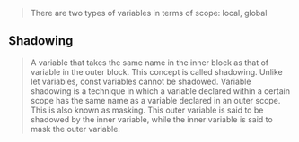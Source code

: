 > There are two types of variables in terms of scope: local, global


## Shadowing

> A variable that takes the same name in the inner block as that of variable in the outer block. This concept is called shadowing.
> Unlike let variables, const variables cannot be shadowed.
> Variable shadowing is a technique in which a variable declared within a certain scope has the same name as a variable declared in an outer scope. This is also known as masking. This outer variable is said to be shadowed by the inner variable, while the inner variable is said to mask the outer variable.
